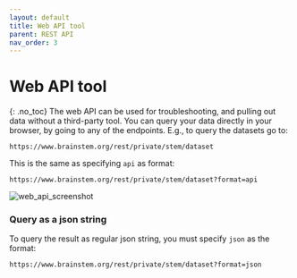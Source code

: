 ```yaml
---
layout: default
title: Web API tool
parent: REST API
nav_order: 3
---
```

# Web API tool
{: .no_toc}
The web API can be used for troubleshooting, and pulling out data without a third-party tool. You can query your data directly in your browser, by going to any of the endpoints. E.g., to query the datasets go to:
```
https://www.brainstem.org/rest/private/stem/dataset
```
This is the same as specifying `api` as format:
```
https://www.brainstem.org/rest/private/stem/dataset?format=api
```

![web_api_screenshot](https://brainstem-org.github.io/brainstem_support/assets/images/web_api_screenshot.png)

### Query as a json string
To query the result as regular json string, you must specify `json` as the format:
```
https://www.brainstem.org/rest/private/stem/dataset?format=json
```
